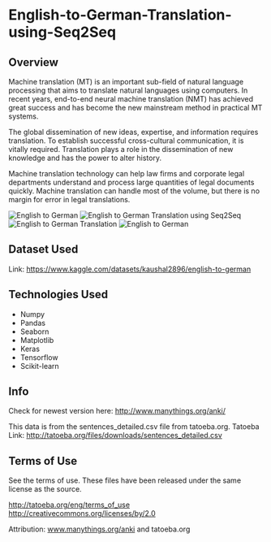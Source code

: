 # English-to-German-Translation-using-Seq2Seq

## Overview

Machine translation (MT) is an important sub-field of natural language processing that aims to translate natural languages using computers. In recent years, end-to-end neural machine translation (NMT) has achieved great success and has become the new mainstream method in practical MT systems.

The global dissemination of new ideas, expertise, and information requires translation. To establish successful cross-cultural communication, it is vitally required. Translation plays a role in the dissemination of new knowledge and has the power to alter history. 

Machine translation technology can help law firms and corporate legal departments understand and process large quantities of legal documents quickly. Machine translation can handle most of the volume, but there is no margin for error in legal translations.

![English to German](https://fiverr-res.cloudinary.com/images/q_auto,f_auto/gigs/102851079/original/5d1b01ab0a2b63394c26382f9cf73b964ed724c1/translate-500-words-of-english-into-german.jpg)
![English to German Translation using Seq2Seq](https://nextjournal.com/data/QmSAGUejc3K95ZiLErFRG8h18epbxmEs4crg97Jx7GtbC3?content-type=image%2Fpng&filename=Encoder-Decoder%20Model.png)
![English to German Translation](https://www.nbshare.io/static/snapshots/translation_german_1.png)
![English to German](https://fiverr-res.cloudinary.com/images/q_auto,f_auto/gigs/158952193/original/c905b235e04d27685b0c4d9794cc7b0e151154ae/translate-english-to-german-or-german-to-english.jpg)

## Dataset Used

Link: https://www.kaggle.com/datasets/kaushal2896/english-to-german

## Technologies Used

<ul>
  <li>Numpy</li>
  <li>Pandas</li>
  <li>Seaborn</li>
  <li>Matplotlib</li>
  <li>Keras</li>
  <li>Tensorflow</li>
  <li>Scikit-learn</li>
</ul>

## Info

Check for newest version here: http://www.manythings.org/anki/

This data is from the sentences_detailed.csv file from tatoeba.org.
Tatoeba Link: http://tatoeba.org/files/downloads/sentences_detailed.csv

## Terms of Use

See the terms of use. 
These files have been released under the same license as the source.

http://tatoeba.org/eng/terms_of_use
http://creativecommons.org/licenses/by/2.0

Attribution: www.manythings.org/anki and tatoeba.org
